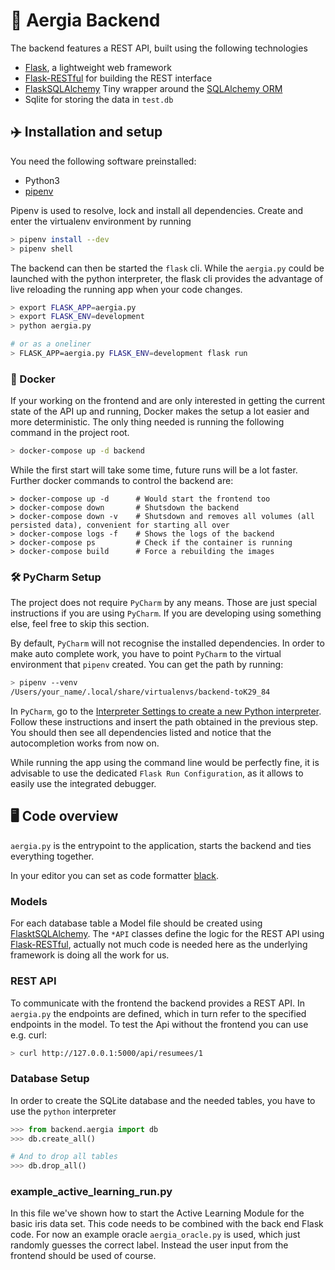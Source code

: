 # 🦥 Aergia Backend 

The backend features a REST API, built using the following technologies

- [Flask](https://flask.palletsprojects.com/), a lightweight web framework 
- [Flask-RESTful](https://flask-restful.readthedocs.io/) for building the REST interface
- [FlaskSQLAlchemy](https://flask-sqlalchemy.palletsprojects.com/en/2.x/) Tiny wrapper around the [SQLAlchemy ORM](https://docs.sqlalchemy.org/en/13/orm/tutorial.html)
- Sqlite for storing the data in `test.db`


## ✈️ Installation and setup 

You need the following software preinstalled:

* Python3
* [pipenv](https://pipenv.pypa.io/en/latest/install/#installing-pipenv)

Pipenv is used to resolve, lock and install all dependencies. Create and enter the virtualenv environment by running 

```bash
> pipenv install --dev
> pipenv shell
```

The backend can then be started the `flask` cli. While the `aergia.py` could be launched with the python interpreter, the
flask cli provides the advantage of live reloading the running app when your code changes.

```bash
> export FLASK_APP=aergia.py
> export FLASK_ENV=development
> python aergia.py

# or as a oneliner
> FLASK_APP=aergia.py FLASK_ENV=development flask run
```

### 🐳 Docker

If your working on the frontend and are only interested in getting the current state of the API up and running, Docker
makes the setup a lot easier and more deterministic. The only thing needed is running the following command in the project root.

```bash
> docker-compose up -d backend
```

While the first start will take some time, future runs will be a lot faster. Further docker commands to control the backend are:

```
> docker-compose up -d      # Would start the frontend too
> docker-compose down       # Shutsdown the backend
> docker-compose down -v    # Shutsdown and removes all volumes (all persisted data), convenient for starting all over
> docker-compose logs -f    # Shows the logs of the backend
> docker-compose ps         # Check if the container is running
> docker-compose build      # Force a rebuilding the images
```


### 🛠 PyCharm Setup

The project does not require `PyCharm` by any means. Those are just special instructions if you are using `PyCharm`. If you are
developing using something else, feel free to skip this section.

By default, `PyCharm` will not recognise the installed dependencies. In order to make auto complete work,
you have to point `PyCharm` to the virtual environment that `pipenv` created. You can get the path by running:

```bash
> pipenv --venv
/Users/your_name/.local/share/virtualenvs/backend-toK29_84
```

In `PyCharm`, go to the [Interpreter Settings to create a new Python interpreter](https://www.jetbrains.com/help/pycharm/configuring-python-interpreter.html#add-existing-interpreter).
Follow these instructions and insert the path obtained in the previous step. You should then see all dependencies listed
and notice that the autocompletion works from now on.

While running the app using the command line would be perfectly fine, it is advisable to use the dedicated `Flask Run Configuration`,
as it allows to easily use the integrated debugger. 


## 🖥 Code overview

`aergia.py` is the entrypoint to the application, starts the backend and ties everything together.

In your editor you can set as code formatter [black](https://github.com/psf/black).

### Models

For each database table a Model file should be created using [FlasktSQLAlchemy](https://flask-sqlalchemy.palletsprojects.com/).
The `*API` classes define the logic for the REST API using [Flask-RESTful](https://flask-restful.readthedocs.io/), actually not much code is needed here as the underlying framework is doing all the work for us.

### REST API

To communicate with the frontend the backend provides a REST API.
In `aergia.py` the endpoints are defined, which in turn refer to the specified endpoints in the model.
To test the Api without the frontend you can use e.g. curl:

```bash
> curl http://127.0.0.1:5000/api/resumees/1
```

### Database Setup

In order to create the SQLite database and the needed tables, you have to use the `python` interpreter

```python
>>> from backend.aergia import db
>>> db.create_all()

# And to drop all tables
>>> db.drop_all()
```

### example_active_learning_run.py

In this file we've shown how to start the Active Learning Module for the basic iris data set.
This code needs to be combined with the back end Flask code.
For now an example oracle `aergia_oracle.py` is used, which just randomly guesses the correct label.
Instead the user input from the frontend should be used of course.